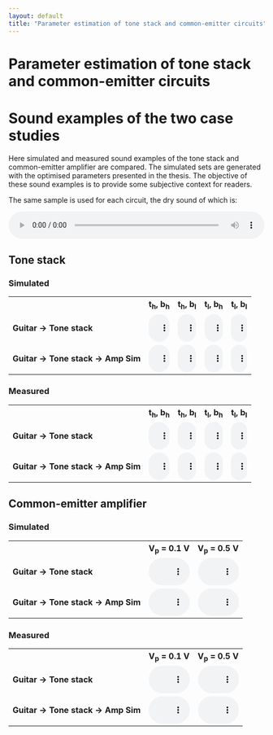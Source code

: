 ```yaml
---
layout: default
title: "Parameter estimation of tone stack and common-emitter circuits"
---
```


# Parameter estimation of tone stack and common-emitter circuits

# Sound examples of the two case studies

Here simulated and measured sound examples of the tone stack and common-emitter amplifier are compared. The simulated sets are generated with the optimised parameters presented in the thesis. The objective of these sound examples is to provide some subjective context for readers.

The same sample is used for each circuit, the dry sound of which is:

<audio controls style="width: 100%; text-align: center; vertical-align: middle;">
  <source src="{{ site.baseurl }}/audio/bjt/direct/ChordsPicking.wav" type="audio/wav">
Your browser does not support the audio element.
</audio>

## Tone stack

### Simulated

<table style="width:100%; table-layout: fixed">
  <tr>
    <th></th>
    <th>t<sub>h</sub>, b<sub>h</sub></th>
    <th>t<sub>h</sub>, b<sub>l</sub></th>
    <th>t<sub>l</sub>, b<sub>h</sub></th>
    <th>t<sub>l</sub>, b<sub>l</sub></th>
  </tr>
  <tr>
    <td style="font-weight: bold;">Guitar -> Tone stack</td>
    <td>
      <audio controls style="width: 100%; text-align: center; vertical-align: middle;">
        <source src="{{ site.baseurl }}/audio/parameter-estimation/tonestack/sim/clean/tonestack_audio_t_h-b_h.wav" type="audio/wav">
      Your browser does not support the audio element.
      </audio>
    </td>
    <td>
      <audio controls style="width: 100%; text-align: center; vertical-align: middle;">
        <source src="{{ site.baseurl }}/audio/parameter-estimation/tonestack/sim/clean/tonestack_audio_t_h-b_l.wav" type="audio/wav">
      Your browser does not support the audio element.
      </audio>
    </td>
    <td>
      <audio controls style="width: 100%; text-align: center; vertical-align: middle;">
        <source src="{{ site.baseurl }}/audio/parameter-estimation/tonestack/sim/clean/tonestack_audio_t_l-b_h.wav" type="audio/wav">
      Your browser does not support the audio element.
      </audio>
    </td>
    <td>
      <audio controls style="width: 100%; text-align: center; vertical-align: middle;">
        <source src="{{ site.baseurl }}/audio/parameter-estimation/tonestack/sim/clean/tonestack_audio_t_l-b_l.wav" type="audio/wav">
      Your browser does not support the audio element.
      </audio>
    </td>
  </tr>
  <tr>
    <td style="font-weight: bold;">Guitar -> Tone stack -> Amp Sim</td>
    <td>
      <audio controls style="width: 100%; text-align: center; vertical-align: middle;">
        <source src="{{ site.baseurl }}/audio/parameter-estimation/tonestack/sim/amp_model/tonestack_audio_t_h-b_h.wav" type="audio/wav">
      Your browser does not support the audio element.
      </audio>
    </td>
    <td>
      <audio controls style="width: 100%; text-align: center; vertical-align: middle;">
        <source src="{{ site.baseurl }}/audio/parameter-estimation/tonestack/sim/amp_model/tonestack_audio_t_h-b_l.wav" type="audio/wav">
      Your browser does not support the audio element.
      </audio>
    </td>
    <td>
      <audio controls style="width: 100%; text-align: center; vertical-align: middle;">
        <source src="{{ site.baseurl }}/audio/parameter-estimation/tonestack/sim/amp_model/tonestack_audio_t_l-b_h.wav" type="audio/wav">
      Your browser does not support the audio element.
      </audio>
    </td>
    <td>
      <audio controls style="width: 100%; text-align: center; vertical-align: middle;">
        <source src="{{ site.baseurl }}/audio/parameter-estimation/tonestack/sim/amp_model/tonestack_audio_t_l-b_l.wav" type="audio/wav">
      Your browser does not support the audio element.
      </audio>
    </td>
  </tr>
</table>

### Measured

<table style="width:100%; table-layout: fixed">
  <tr>
    <th></th>
    <th>t<sub>h</sub>, b<sub>h</sub></th>
    <th>t<sub>h</sub>, b<sub>l</sub></th>
    <th>t<sub>l</sub>, b<sub>h</sub></th>
    <th>t<sub>l</sub>, b<sub>l</sub></th>
  </tr>
  <tr>
    <td style="font-weight: bold;">Guitar -> Tone stack</td>
    <td>
      <audio controls style="width: 100%; text-align: center; vertical-align: middle;">
        <source src="{{ site.baseurl }}/audio/parameter-estimation/tonestack/meas/clean/tonestack_audio_t_h-b_h.wav" type="audio/wav">
      Your browser does not support the audio element.
      </audio>
    </td>
    <td>
      <audio controls style="width: 100%; text-align: center; vertical-align: middle;">
        <source src="{{ site.baseurl }}/audio/parameter-estimation/tonestack/meas/clean/tonestack_audio_t_h-b_l.wav" type="audio/wav">
      Your browser does not support the audio element.
      </audio>
    </td>
    <td>
      <audio controls style="width: 100%; text-align: center; vertical-align: middle;">
        <source src="{{ site.baseurl }}/audio/parameter-estimation/tonestack/meas/clean/tonestack_audio_t_l-b_h.wav" type="audio/wav">
      Your browser does not support the audio element.
      </audio>
    </td>
    <td>
      <audio controls style="width: 100%; text-align: center; vertical-align: middle;">
        <source src="{{ site.baseurl }}/audio/parameter-estimation/tonestack/meas/clean/tonestack_audio_t_l-b_l.wav" type="audio/wav">
      Your browser does not support the audio element.
      </audio>
    </td>
  </tr>
  <tr>
    <td style="font-weight: bold;">Guitar -> Tone stack -> Amp Sim</td>
    <td>
      <audio controls style="width: 100%; text-align: center; vertical-align: middle;">
        <source src="{{ site.baseurl }}/audio/parameter-estimation/tonestack/sim/amp_model/tonestack_audio_t_h-b_h.wav" type="audio/wav">
      Your browser does not support the audio element.
      </audio>
    </td>
    <td>
      <audio controls style="width: 100%; text-align: center; vertical-align: middle;">
        <source src="{{ site.baseurl }}/audio/parameter-estimation/tonestack/sim/amp_model/tonestack_audio_t_h-b_l.wav" type="audio/wav">
      Your browser does not support the audio element.
      </audio>
    </td>
    <td>
      <audio controls style="width: 100%; text-align: center; vertical-align: middle;">
        <source src="{{ site.baseurl }}/audio/parameter-estimation/tonestack/sim/amp_model/tonestack_audio_t_l-b_h.wav" type="audio/wav">
      Your browser does not support the audio element.
      </audio>
    </td>
    <td>
      <audio controls style="width: 100%; text-align: center; vertical-align: middle;">
        <source src="{{ site.baseurl }}/audio/parameter-estimation/tonestack/sim/amp_model/tonestack_audio_t_l-b_l.wav" type="audio/wav">
      Your browser does not support the audio element.
      </audio>
    </td>
  </tr>
</table>

## Common-emitter amplifier

### Simulated

<table style="width:100%; table-layout: fixed">
  <tr>
    <th></th>
    <th>V<sub>p</sub> = 0.1 V</th>
    <th>V<sub>p</sub> = 0.5 V</th>
  </tr>
  <tr>
    <td style="font-weight: bold;">Guitar -> Tone stack</td>
    <td>
      <audio controls style="width: 100%; text-align: center; vertical-align: middle;">
        <source src="{{ site.baseurl }}/audio/parameter-estimation/common-emitter/sim/clean/commonemitter_0V1.wav" type="audio/wav">
      Your browser does not support the audio element.
      </audio>
    </td>
    <td>
      <audio controls style="width: 100%; text-align: center; vertical-align: middle;">
        <source src="{{ site.baseurl }}/audio/parameter-estimation/common-emitter/sim/clean/commonemitter_0V5.wav" type="audio/wav">
      Your browser does not support the audio element.
      </audio>
    </td>
  </tr>
  <tr>
    <td style="font-weight: bold;">Guitar -> Tone stack -> Amp Sim</td>
    <td>
      <audio controls style="width: 100%; text-align: center; vertical-align: middle;">
        <source src="{{ site.baseurl }}/audio/parameter-estimation/common-emitter/sim/amp_mod/commonemitter_0V1.wav" type="audio/wav">
      Your browser does not support the audio element.
      </audio>
    </td>
    <td>
      <audio controls style="width: 100%; text-align: center; vertical-align: middle;">
        <source src="{{ site.baseurl }}/audio/parameter-estimation/common-emitter/sim/amp_mod/commonemitter_0V5.wav" type="audio/wav">
      Your browser does not support the audio element.
      </audio>
    </td>
  </tr>
</table>

### Measured

<table style="width:100%; table-layout: fixed">
  <tr>
    <th></th>
    <th>V<sub>p</sub> = 0.1 V</th>
    <th>V<sub>p</sub> = 0.5 V</th>
  </tr>
  <tr>
    <td style="font-weight: bold;">Guitar -> Tone stack</td>
    <td>
      <audio controls style="width: 100%; text-align: center; vertical-align: middle;">
        <source src="{{ site.baseurl }}/audio/parameter-estimation/common-emitter/meas/clean/commonemitter_0V1.wav" type="audio/wav">
      Your browser does not support the audio element.
      </audio>
    </td>
    <td>
      <audio controls style="width: 100%; text-align: center; vertical-align: middle;">
        <source src="{{ site.baseurl }}/audio/parameter-estimation/common-emitter/meas/clean/commonemitter_0V5.wav" type="audio/wav">
      Your browser does not support the audio element.
      </audio>
    </td>
  </tr>
  <tr>
    <td style="font-weight: bold;">Guitar -> Tone stack -> Amp Sim</td>
    <td>
      <audio controls style="width: 100%; text-align: center; vertical-align: middle;">
        <source src="{{ site.baseurl }}/audio/parameter-estimation/common-emitter/meas/amp_mod/commonemitter_0V1.wav" type="audio/wav">
      Your browser does not support the audio element.
      </audio>
    </td>
    <td>
      <audio controls style="width: 100%; text-align: center; vertical-align: middle;">
        <source src="{{ site.baseurl }}/audio/parameter-estimation/common-emitter/meas/amp_mod/commonemitter_0V5.wav" type="audio/wav">
      Your browser does not support the audio element.
      </audio>
    </td>
  </tr>
</table>

